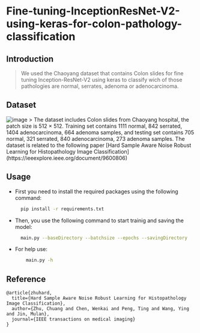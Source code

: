 # Fine-tuning-InceptionResNet-V2-using-keras-for-colon-pathology-classification

## Introduction
  > We used the Chaoyang dataset that contains Colon slides for fine tuning Inception-ResNet-V2 using keras to classify wich of those pathologies are normal, serrates, adenoma or adenocarcinoma.

## Dataset
<img src="https://i.ibb.co/nQMv3Q5/image.png" alt="image">
  > The dataset includes Colon slides from Chaoyang hospital, the patch size is 512 × 512. Training set contains 1111 normal, 842 serrated, 1404 adenocarcinoma, 664 adenoma samples, and testing set contains 705 normal, 321 serrated, 840 adenocarcinoma, 273 adenoma samples.
  The dataset is related to the following paper [Hard Sample Aware Noise Robust Learning for Histopathology Image Classification](https://ieeexplore.ieee.org/document/9600806)

## Usage
  * First you need to install the required packages using the following command:
    ```sh
      pip install -r requirements.txt
    ```
  * Then, you use the following command to start trainig and saving the model:
    ```sh
      main.py --baseDirectory --batchsize --epochs --savingDirectory
    ```
  * For help use: 
    ```sh
        main.py -h
    ```
    
## Reference

  ```
  @article{zhuhard,
    title={Hard Sample Aware Noise Robust Learning for Histopathology Image Classification},
    author={Zhu, Chuang and Chen, Wenkai and Peng, Ting and Wang, Ying and Jin, Mulan},
    journal={IEEE transactions on medical imaging}
  }
  ```
